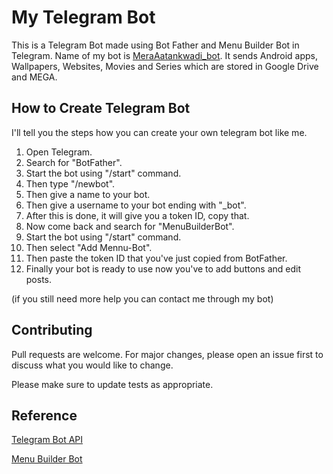 # My Telegram Bot

This is a Telegram Bot made using Bot Father and Menu Builder Bot in Telegram. Name of my bot is [MeraAatankwadi_bot](https://t.me/MeraAtankwadi_bot). It sends Android apps, Wallpapers, Websites, Movies and Series which are stored in Google Drive and MEGA.



## How to Create Telegram Bot
I'll tell you the steps how you can create your own telegram bot like me.
1. Open Telegram.
2. Search for "BotFather".
3. Start the bot using "/start" command.
4. Then type "/newbot".
5. Then give a name to your bot.
6. Then give a username to your bot ending with "_bot".
7. After this is done, it will give you a token ID, copy that.
8. Now come back and search for "MenuBuilderBot".
9. Start the bot using "/start" command.
10. Then select "Add Mennu-Bot".
11. Then paste the token ID that you've just copied from BotFather.
12. Finally your bot is ready to use now you've to add buttons and edit posts.

(if you still need more help you can contact me through my bot)



## Contributing
Pull requests are welcome. For major changes, please open an issue first to discuss what you would like to change.

Please make sure to update tests as appropriate.

## Reference
[Telegram Bot API](https://core.telegram.org/bots/api)

[Menu Builder Bot](https://telegram.me/menubuilderbot)
